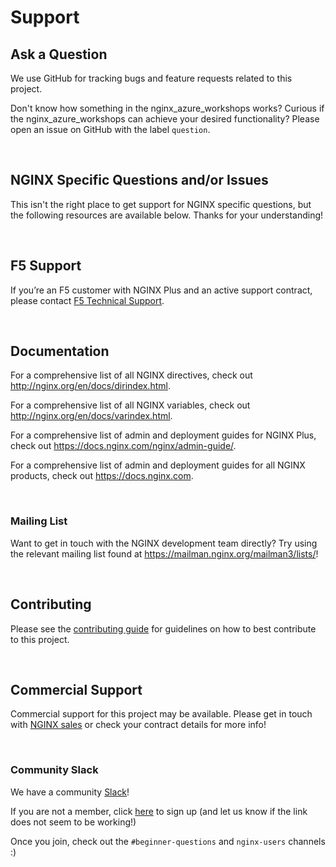 # Support

## Ask a Question

We use GitHub for tracking bugs and feature requests related to this project.

Don't know how something in the nginx_azure_workshops works? Curious if the nginx_azure_workshops can achieve your desired functionality? Please open an issue on GitHub with the label `question`.

<br/>

## NGINX Specific Questions and/or Issues

This isn't the right place to get support for NGINX specific questions, but the following resources are available below. Thanks for your understanding!

<br/>

## F5 Support

If you’re an F5 customer with NGINX Plus and an active support contract, please contact [F5 Technical Support](https://www.f5.com/services/support).

<br/>

## Documentation

For a comprehensive list of all NGINX directives, check out <http://nginx.org/en/docs/dirindex.html>.

For a comprehensive list of all NGINX variables, check out <http://nginx.org/en/docs/varindex.html>.

For a comprehensive list of admin and deployment guides for NGINX Plus, check out <https://docs.nginx.com/nginx/admin-guide/>.

For a comprehensive list of admin and deployment guides for all NGINX products, check out <https://docs.nginx.com>.

</br>

### Mailing List

Want to get in touch with the NGINX development team directly? Try using the relevant mailing list found at <https://mailman.nginx.org/mailman3/lists/>!

<br/>

## Contributing

Please see the [contributing guide](https://github.com/nginxinc/nginx-azure-workshops/blob/main/CONTRIBUTING.md) for guidelines on how to best contribute to this project.

<br/>

## Commercial Support

Commercial support for this project may be available. Please get in touch with [NGINX sales](https://www.nginx.com/contact-sales/) or check your contract details for more info!

<br/>

### Community Slack

We have a community [Slack](https://nginxcommunity.slack.com/)!

If you are not a member, click [here](https://community.nginx.org/joinslack) to sign up (and let us know if the link does not seem to be working!)

Once you join, check out the `#beginner-questions` and `nginx-users` channels :)
